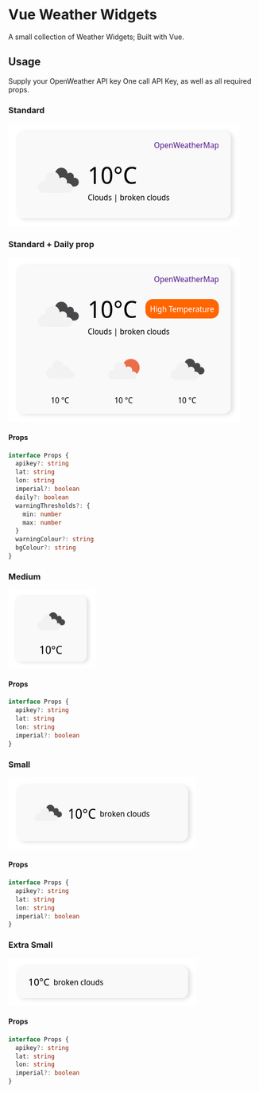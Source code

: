 # Vue Weather Widgets

A small collection of Weather Widgets; Built with Vue.

## Usage

Supply your OpenWeather API key One call API Key, as well as all required props.

### Standard

<img src="./public/standard.png" alt="standard"/>


### Standard + Daily prop

<img src="./public/standardplusdaily.png" alt="standard & Daily Prop"/>

#### Props

```typescript
interface Props {
  apikey?: string
  lat: string
  lon: string
  imperial?: boolean
  daily?: boolean
  warningThresholds?: {
    min: number
    max: number
  }
  warningColour?: string
  bgColour?: string
}
```


### Medium

<img src="./public/medium.png" alt="Medium" width="176"/>

#### Props

```typescript
interface Props {
  apikey?: string
  lat: string
  lon: string
  imperial?: boolean
}
```

### Small

<img src="./public/small.png" alt="Small"/>

#### Props

```typescript
interface Props {
  apikey?: string
  lat: string
  lon: string
  imperial?: boolean
}
```

### Extra Small

<img src="./public/extrasmall.png" alt="Extra Small"/>

#### Props

```typescript
interface Props {
  apikey?: string
  lat: string
  lon: string
  imperial?: boolean
}
```